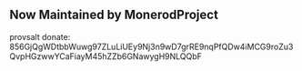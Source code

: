 ## Now Maintained by MonerodProject
provsalt donate: 856GjQgWDtbbWuwg97ZLuLiUEy9Nj3n9wD7grRE9nqPfQDw4iMCG9roZu3QvpHGzwwYCaFiayM45hZZb6GNawygH9NLQQbF